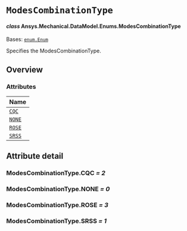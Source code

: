 # `ModesCombinationType`

<a id="ansys.mechanical.stubs.v242.Ansys.Mechanical.DataModel.Enums.ModesCombinationType"></a>

#### *class* Ansys.Mechanical.DataModel.Enums.ModesCombinationType

Bases: [`enum.Enum`](https://docs.python.org/3/library/enum.html#enum.Enum)

Specifies the ModesCombinationType.

<!-- !! processed by numpydoc !! -->

<a id="overview"></a>

## Overview

### Attributes

| Name |
| ------------------------------------------------------------------------------------------------------------------ |
| [`CQC`](#ModesCombinationType.CQC) |
| [`NONE`](#ModesCombinationType.NONE) |
| [`ROSE`](#ModesCombinationType.ROSE) |
| [`SRSS`](#ModesCombinationType.SRSS) |

<a id="attribute-detail"></a>

## Attribute detail

<a id="ModesCombinationType.CQC"></a>

### ModesCombinationType.CQC *= 2*

<a id="ModesCombinationType.NONE"></a>

### ModesCombinationType.NONE *= 0*

<a id="ModesCombinationType.ROSE"></a>

### ModesCombinationType.ROSE *= 3*

<a id="ModesCombinationType.SRSS"></a>

### ModesCombinationType.SRSS *= 1*


